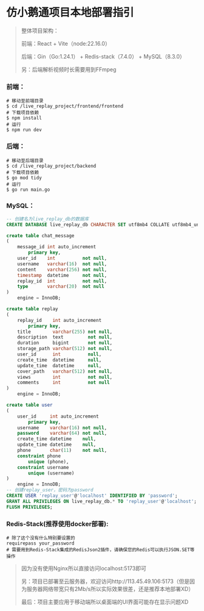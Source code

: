 # 仿小鹅通项目本地部署指引

> 整体项目架构：
>
> 前端：React + Vite（node:22.16.0）
>
> 后端：Gin（Go:1.24.1） + Redis-stack（7.4.0） + MySQL（8.3.0）
>
> 另：后端解析视频时长需要用到FFmpeg

### 前端：

```shell
# 移动至前端目录
$ cd /live_replay_project/frontend/frontend
# 下载项目依赖
$ npm install
# 运行
$ npm run dev
```

### 后端：

```shell
# 移动至后端目录
$ cd /live_replay_project/backend
# 下载项目依赖
$ go mod tidy
# 运行
$ go run main.go
```

### MySQL：

```sql
-- 创建名为live_replay_db的数据库
CREATE DATABASE live_replay_db CHARACTER SET utf8mb4 COLLATE utf8mb4_unicode_ci;

create table chat_message
(
    message_id int auto_increment
        primary key,
    user_id    int          not null,
    username   varchar(16)  not null,
    content    varchar(256) not null,
    timestamp  datetime     not null,
    replay_id  int          not null,
    type       varchar(20)  not null
)
    engine = InnoDB;

create table replay
(
    replay_id    int auto_increment
        primary key,
    title        varchar(255) not null,
    description  text         not null,
    duration     bigint       not null,
    storage_path varchar(512) not null,
    user_id      int          null,
    create_time  datetime     null,
    update_time  datetime     null,
    cover_path   varchar(512) not null,
    views        int          not null,
    comments     int          not null
)
    engine = InnoDB;

create table user
(
    user_id     int auto_increment
        primary key,
    username    varchar(16) not null,
    password    varchar(64) not null,
    create_time datetime    null,
    update_time datetime    null,
    phone       char(11)    not null,
    constraint phone
        unique (phone),
    constraint username
        unique (username)
)
    engine = InnoDB;
-- 创建replay_user，密码为password
CREATE USER 'replay_user'@'localhost' IDENTIFIED BY 'password';
GRANT ALL PRIVILEGES ON live_replay_db.* TO 'replay_user'@'localhost';
FLUSH PRIVILEGES;
```

### Redis-Stack(推荐使用docker部署):

```shell
# 除了这个没有什么特别要设置的
requirepass your_password
# 需要用到Redis-Stack集成的RedisJson2插件，请确保您的Redis可以执行JSON.SET等操作
```

>因为没有使用Nginx所以直接访问localhost:5173即可
>
>另：项目已部署至云服务器，欢迎访问http://113.45.49.106:5173（但是因为服务器网络带宽只有2Mb/s所以实际效果很差，还是推荐本地部署XD）
>
>最后：项目主要应用于移动端所以桌面端的UI界面可能存在显示问题XD



